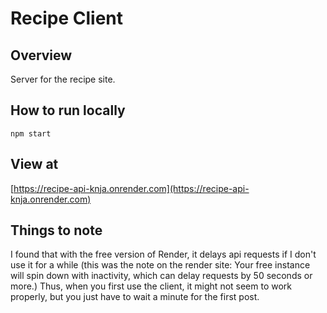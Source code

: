 # Recipe Client

## Overview
Server for the recipe site. 

## How to run locally
`npm start`

## View at
[https://recipe-api-knja.onrender.com](https://recipe-api-knja.onrender.com)

## Things to note
I found that with the free version of Render, it delays api requests if I don't use it for a while (this was the note on the render site: Your free instance will spin down with inactivity, which can delay requests by 50 seconds or more.) Thus, when you first use the client, it might not seem to work properly, but you just have to wait a minute for the first post.
